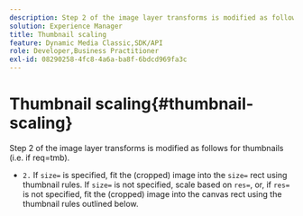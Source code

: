 ```yaml
---
description: Step 2 of the image layer transforms is modified as follows for thumbnails (i.e. if req=tmb).
solution: Experience Manager
title: Thumbnail scaling
feature: Dynamic Media Classic,SDK/API
role: Developer,Business Practitioner
exl-id: 08290258-4fc8-4a6a-ba8f-6bdcd969fa3c
---
```

# Thumbnail scaling{#thumbnail-scaling}

Step 2 of the image layer transforms is modified as follows for thumbnails (i.e. if req=tmb).

* `2.` If `size=` is specified, fit the (cropped) image into the `size=` rect using thumbnail rules. If `size=` is not specified, scale based on `res=`, or, if `res=` is not specified, fit the (cropped) image into the canvas rect using the thumbnail rules outlined below.
